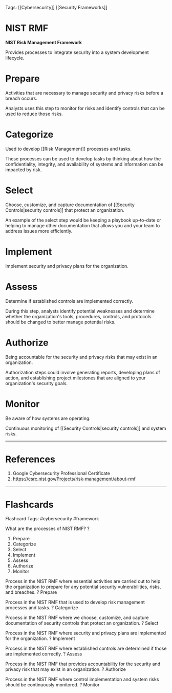 Tags: [[Cybersecurity]] [[Security Frameworks]]
# NIST RMF

**NIST Risk Management Framework**

Provides processes to integrate security into a system development lifecycle.

# Prepare

Activities that are necessary to manage security and privacy risks before a breach occurs.

Analysts uses this step to monitor for risks and identify controls that can be used to reduce those risks.

# Categorize

Used to develop [[Risk Management]] processes and tasks.

These processes can be used to develop tasks by thinking about how the confidentiality, integrity, and availability of systems and information can be impacted by risk.

# Select

Choose, customize, and capture documentation of [[Security Controls|security controls]] that protect an organization.

An example of the select step would be keeping a playbook up-to-date or helping to manage other documentation that allows you and your team to address issues more efficiently.

# Implement

Implement security and privacy plans for the organization.

# Assess

Determine if established controls are implemented correctly.

During this step, analysts identify potential weaknesses and determine whether the organization's tools, procedures, controls, and protocols should be changed to better manage potential risks.

# Authorize

Being accountable for the security and privacy risks that may exist in an organization.

Authorization steps could involve generating reports, developing plans of action, and establishing project milestones that are aligned to your organization's security goals.

# Monitor

Be aware of how systems are operating.

Continuous monitoring of [[Security Controls|security controls]] and system risks.

---
# References

1. Google Cybersecurity Professional Certificate
2. https://csrc.nist.gov/Projects/risk-management/about-rmf

---
# Flashcards

Flashcard Tags: #cybersecurity #framework 

What are the processes of NIST RMF?
?
1. Prepare
2. Categorize
3. Select
4. Implement
5. Assess
6. Authorize
7. Monitor
<!--SR:!2024-05-04,2,166-->

Process in the NIST RMF where essential activities are carried out to help the organization to prepare for any potential security vulnerabilities, risks, and breaches.
?
Prepare
<!--SR:!2024-05-06,7,250-->

Process in the NIST RMF that is used to develop risk management processes and tasks.
?
Categorize
<!--SR:!2024-05-03,1,170-->

Process in the NIST RMF where we choose, customize, and capture documentation of security controls that protect an organization.
?
Select
<!--SR:!2024-05-03,6,266-->

Process in the NIST RMF where security and privacy plans are implemented for the organization.
?
Implement
<!--SR:!2024-05-06,7,246-->

Process in the NIST RMF where established controls are determined if those are implemented correctly.
?
Assess
<!--SR:!2024-05-04,4,246-->

Process in the NIST RMF that provides accountability for the security and privacy risk that may exist in an organization.
?
Authorize
<!--SR:!2024-05-04,6,266-->

Process in the NIST RMF where control implementation and system risks should be continuously monitored.
?
Monitor
<!--SR:!2024-05-07,8,266-->
